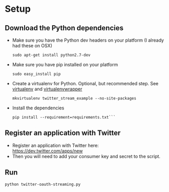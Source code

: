 # Setup
## Download the Python dependencies
* Make sure you have the Python dev headers on your platform (I already had these on OSX)

    ```sudo apt-get install python2.7-dev```
* Make sure you have pip installed on your platform

    ```sudo easy_install pip```
* Create a virtualenv for Python. Optional, but recommended step. See [virtualenv](http://pypi.python.org/pypi/virtualenv) and [virtualenvwrapper](http://www.doughellmann.com/docs/virtualenvwrapper/)
   
    ```mkvirtualenv twitter_stream_example --no-site-packages```
* Install the dependencies

    ```cd twitter-oauth-streaming
    pip install --requirement=requirements.txt```

## Register an application with Twitter
* Register an application with Twitter here: https://dev.twitter.com/apps/new
* Then you will need to add your consumer key and secret to the script.

## Run
    python twitter-oauth-streaming.py